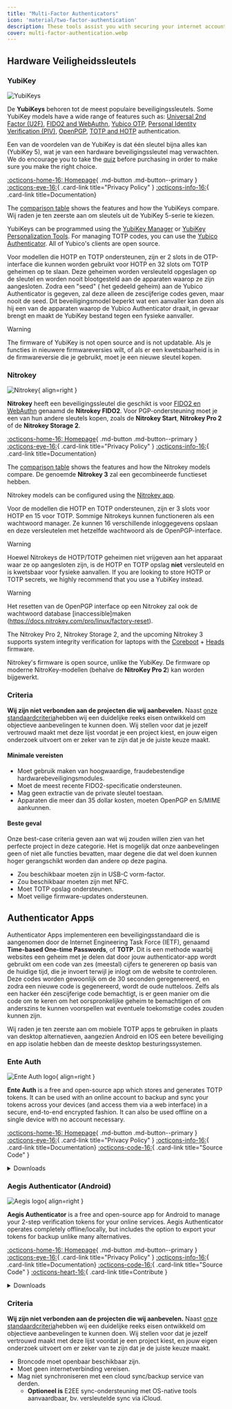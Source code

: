 ```yaml
---
title: "Multi-Factor Authenticators"
icon: 'material/two-factor-authentication'
description: These tools assist you with securing your internet accounts with Multi-Factor Authentication without sending your secrets to a third-party.
cover: multi-factor-authentication.webp
---
```


## Hardware Veiligheidssleutels

### YubiKey

<div class="admonition recommendation" markdown>

![YubiKeys](assets/img/multi-factor-authentication/yubikey.png)

De **YubiKeys** behoren tot de meest populaire beveiligingssleutels. Some YubiKey models have a wide range of features such as: [Universal 2nd Factor (U2F)](https://en.wikipedia.org/wiki/Universal_2nd_Factor), [FIDO2 and WebAuthn](basics/multi-factor-authentication.md#fido-fast-identity-online), [Yubico OTP](basics/multi-factor-authentication.md#yubico-otp), [Personal Identity Verification (PIV)](https://developers.yubico.com/PIV), [OpenPGP](https://developers.yubico.com/PGP), [TOTP and HOTP](https://developers.yubico.com/OATH) authentication.

Een van de voordelen van de YubiKey is dat één sleutel bijna alles kan (YubiKey 5), wat je van een hardware beveiligingssleutel mag verwachten. We do encourage you to take the [quiz](https://yubico.com/quiz) before purchasing in order to make sure you make the right choice.

[:octicons-home-16: Homepage](https://yubico.com){ .md-button .md-button--primary }
[:octicons-eye-16:](https://yubico.com/support/terms-conditions/privacy-notice){ .card-link title="Privacy Policy" }
[:octicons-info-16:](https://docs.yubico.com){ .card-link title=Documentation}

</details>

</div>

The [comparison table](https://yubico.com/store/compare) shows the features and how the YubiKeys compare. Wij raden je ten zeerste aan om sleutels uit de YubiKey 5-serie te kiezen.

YubiKeys can be programmed using the [YubiKey Manager](https://yubico.com/support/download/yubikey-manager) or [YubiKey Personalization Tools](https://yubico.com/support/download/yubikey-personalization-tools). For managing TOTP codes, you can use the [Yubico Authenticator](https://yubico.com/products/yubico-authenticator). All of Yubico's clients are open source.

Voor modellen die HOTP en TOTP ondersteunen, zijn er 2 slots in de OTP-interface die kunnen worden gebruikt voor HOTP en 32 slots om TOTP geheimen op te slaan. Deze geheimen worden versleuteld opgeslagen op de sleutel en worden nooit blootgesteld aan de apparaten waarop ze zijn aangesloten. Zodra een "seed" ( het gedeeld geheim) aan de Yubico Authenticator is gegeven, zal deze alleen de zescijferige codes geven, maar nooit de seed. Dit beveiligingsmodel beperkt wat een aanvaller kan doen als hij een van de apparaten waarop de Yubico Authenticator draait, in gevaar brengt en maakt de YubiKey bestand tegen een fysieke aanvaller.

<div class="admonition warning" markdown>
<p class="admonition-title">Warning</p>

The firmware of YubiKey is not open source and is not updatable. Als je functies in nieuwere firmwareversies wilt, of als er een kwetsbaarheid is in de firmwareversie die je gebruikt, moet je een nieuwe sleutel kopen.

</div>

### Nitrokey

<div class="admonition recommendation" markdown>

![Nitrokey](assets/img/multi-factor-authentication/nitrokey.jpg){ align=right }

**Nitrokey** heeft een beveiligingssleutel die geschikt is voor [FIDO2 en WebAuthn](basics/multi-factor-authentication.md#fido-fast-identity-online) genaamd de **Nitrokey FIDO2**. Voor PGP-ondersteuning moet je een van hun andere sleutels kopen, zoals de **Nitrokey Start**, **Nitrokey Pro 2** of de **Nitrokey Storage 2**.

[:octicons-home-16: Homepage](https://nitrokey.com){ .md-button .md-button--primary }
[:octicons-eye-16:](https://nitrokey.com/data-privacy-policy){ .card-link title="Privacy Policy" }
[:octicons-info-16:](https://docs.nitrokey.com){ .card-link title=Documentation}

</details>

</div>

The [comparison table](https://nitrokey.com/#comparison) shows the features and how the Nitrokey models compare. De genoemde **Nitrokey 3** zal een gecombineerde functieset hebben.

Nitrokey models can be configured using the [Nitrokey app](https://nitrokey.com/download).

Voor de modellen die HOTP en TOTP ondersteunen, zijn er 3 slots voor HOTP en 15 voor TOTP. Sommige Nitrokeys kunnen functioneren als een wachtwoord manager. Ze kunnen 16 verschillende inloggegevens opslaan en deze versleutelen met hetzelfde wachtwoord als de OpenPGP-interface.

<div class="admonition warning" markdown>
<p class="admonition-title">Warning</p>

Hoewel Nitrokeys de HOTP/TOTP geheimen niet vrijgeven aan het apparaat waar ze op aangesloten zijn, is de HOTP en TOTP opslag **niet** versleuteld en is kwetsbaar voor fysieke aanvallen. If you are looking to store HOTP or TOTP secrets, we highly recommend that you use a YubiKey instead.

</div>

<div class="admonition warning" markdown>
<p class="admonition-title">Warning</p>

Het resetten van de OpenPGP interface op een Nitrokey zal ook de wachtwoord database [inaccessible]maken (https://docs.nitrokey.com/pro/linux/factory-reset).

</div>

The Nitrokey Pro 2, Nitrokey Storage 2, and the upcoming Nitrokey 3 supports system integrity verification for laptops with the [Coreboot](https://coreboot.org) + [Heads](https://osresearch.net) firmware.

Nitrokey's firmware is open source, unlike the YubiKey. De firmware op moderne NitroKey-modellen (behalve de **NitroKey Pro 2**) kan worden bijgewerkt.

### Criteria

**Wij zijn niet verbonden aan de projecten die wij aanbevelen.** Naast [onze standaardcriteria](about/criteria.md)hebben wij een duidelijke reeks eisen ontwikkeld om objectieve aanbevelingen te kunnen doen. Wij stellen voor dat je jezelf vertrouwd maakt met deze lijst voordat je een project kiest, en jouw eigen onderzoek uitvoert om er zeker van te zijn dat je de juiste keuze maakt.

#### Minimale vereisten

- Moet gebruik maken van hoogwaardige, fraudebestendige hardwarebeveiligingsmodules.
- Moet de meest recente FIDO2-specificatie ondersteunen.
- Mag geen extractie van de private sleutel toestaan.
- Apparaten die meer dan 35 dollar kosten, moeten OpenPGP en S/MIME aankunnen.

#### Beste geval

Onze best-case criteria geven aan wat wij zouden willen zien van het perfecte project in deze categorie. Het is mogelijk dat onze aanbevelingen geen of niet alle functies bevatten, maar degene die dat wel doen kunnen hoger gerangschikt worden dan andere op deze pagina.

- Zou beschikbaar moeten zijn in USB-C vorm-factor.
- Zou beschikbaar moeten zijn met NFC.
- Moet TOTP opslag ondersteunen.
- Moet veilige firmware-updates ondersteunen.

## Authenticator Apps

Authenticator Apps implementeren een beveiligingsstandaard die is aangenomen door de Internet Engineering Task Force (IETF), genaamd **Time-based One-time Passwords**, of **TOTP**. Dit is een methode waarbij websites een geheim met je delen dat door jouw authenticator-app wordt gebruikt om een code van zes (meestal) cijfers te genereren op basis van de huidige tijd, die je invoert terwijl je inlogt om de website te controleren. Deze codes worden gewoonlijk om de 30 seconden geregenereerd, en zodra een nieuwe code is gegenereerd, wordt de oude nutteloos. Zelfs als een hacker één zescijferige code bemachtigt, is er geen manier om die code om te keren om het oorspronkelijke geheim te bemachtigen of om anderszins te kunnen voorspellen wat eventuele toekomstige codes zouden kunnen zijn.

Wij raden je ten zeerste aan om mobiele TOTP apps te gebruiken in plaats van desktop alternatieven, aangezien Android en IOS een betere beveiliging en app isolatie hebben dan de meeste desktop besturingssystemen.

### Ente Auth

<div class="admonition recommendation" markdown>

![Ente Auth logo](assets/img/multi-factor-authentication/ente-auth.png){ align=right }

**Ente Auth** is a free and open-source app which stores and generates TOTP tokens. It can be used with an online account to backup and sync your tokens across your devices (and access them via a web interface) in a secure, end-to-end encrypted fashion. It can also be used offline on a single device with no account necessary.

[:octicons-home-16: Homepage](https://ente.io/auth){ .md-button .md-button--primary }
[:octicons-eye-16:](https://ente.io/privacy){ .card-link title="Privacy Policy" }
[:octicons-info-16:](https://help.ente.io/auth){ .card-link title=Documentation}
[:octicons-code-16:](https://github.com/ente-io/ente/tree/main/auth#readme){ .card-link title="Source Code" }

<details class="downloads" markdown>
<summary>Downloads</summary>

- [:simple-googleplay: Google Play](https://play.google.com/store/apps/details?id=io.ente.auth)
- [:simple-appstore: App Store](https://apps.apple.com/app/id6444121398)
- [:simple-github: GitHub](https://github.com/ente-io/ente/releases?q=auth)
- [:octicons-globe-16: Web](https://auth.ente.io)

</details>

</div>

### Aegis Authenticator (Android)

<div class="admonition recommendation" markdown>

![Aegis logo](assets/img/multi-factor-authentication/aegis.png){ align=right }

**Aegis Authenticator** is a free and open-source app for Android to manage your 2-step verification tokens for your online services. Aegis Authenticator operates completely offline/locally, but includes the option to export your tokens for backup unlike many alternatives.

[:octicons-home-16: Homepage](https://getaegis.app){ .md-button .md-button--primary }
[:octicons-eye-16:](https://getaegis.app/aegis/privacy.html){ .card-link title="Privacy Policy" }
[:octicons-info-16:](https://github.com/beemdevelopment/Aegis/wiki){ .card-link title=Documentation}
[:octicons-code-16:](https://github.com/beemdevelopment/Aegis){ .card-link title="Source Code" }
[:octicons-heart-16:](https://buymeacoffee.com/beemdevelopment){ .card-link title=Contribute }

<details class="downloads" markdown>
<summary>Downloads</summary>

- [:simple-googleplay: Google Play](https://play.google.com/store/apps/details?id=com.beemdevelopment.aegis)
- [:simple-github: GitHub](https://github.com/beemdevelopment/Aegis/releases)

</details>

</div>

<!-- markdownlint-disable-next-line -->
### Criteria

**Wij zijn niet verbonden aan de projecten die wij aanbevelen.** Naast [onze standaardcriteria](about/criteria.md)hebben wij een duidelijke reeks eisen ontwikkeld om objectieve aanbevelingen te kunnen doen. Wij stellen voor dat je jezelf vertrouwd maakt met deze lijst voordat je een project kiest, en jouw eigen onderzoek uitvoert om er zeker van te zijn dat je de juiste keuze maakt.

- Broncode moet openbaar beschikbaar zijn.
- Moet geen internetverbinding vereisen.
- Mag niet synchroniseren met een cloud sync/backup service van derden.
    - **Optioneel is** E2EE sync-ondersteuning met OS-native tools aanvaardbaar, bv. versleutelde sync via iCloud.
